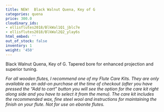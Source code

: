 ```yaml
---
title: NEW!  Black Walnut Quena, Key of G
categories: quena
price: 300.0
cloudinary_ids:
- ellisflutes2018/BlkWal1Q1_jblc7e
- ellisflutes2018/BlkWal2Q2_ylay6s
html_embed: ''
out_of_stock: false
inventory: 1
weight: '450'
---
```


Black Walnut Quena, Key of G.  Tapered bore for enhanced projection and superior tuning.

*For all wooden flutes, I recommend one of my Flute Care Kits.  They are only available as an add-on purchase at the time of checkout (after you have pressed the “Add to cart” button you will see the option for the care kit right along side and you have to select it from the menu). The care kit includes the recommended wax, fine steel wool and instructions for maintaining the finish on your flute.  Not for use on ebonite flutes.*